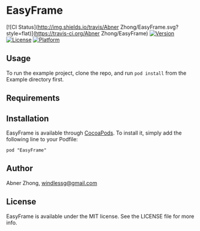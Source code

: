 # EasyFrame

[![CI Status](http://img.shields.io/travis/Abner Zhong/EasyFrame.svg?style=flat)](https://travis-ci.org/Abner Zhong/EasyFrame)
[![Version](https://img.shields.io/cocoapods/v/EasyFrame.svg?style=flat)](http://cocoadocs.org/docsets/EasyFrame)
[![License](https://img.shields.io/cocoapods/l/EasyFrame.svg?style=flat)](http://cocoadocs.org/docsets/EasyFrame)
[![Platform](https://img.shields.io/cocoapods/p/EasyFrame.svg?style=flat)](http://cocoadocs.org/docsets/EasyFrame)

## Usage

To run the example project, clone the repo, and run `pod install` from the Example directory first.

## Requirements

## Installation

EasyFrame is available through [CocoaPods](http://cocoapods.org). To install
it, simply add the following line to your Podfile:

    pod "EasyFrame"

## Author

Abner Zhong, windlessg@gmail.com

## License

EasyFrame is available under the MIT license. See the LICENSE file for more info.

